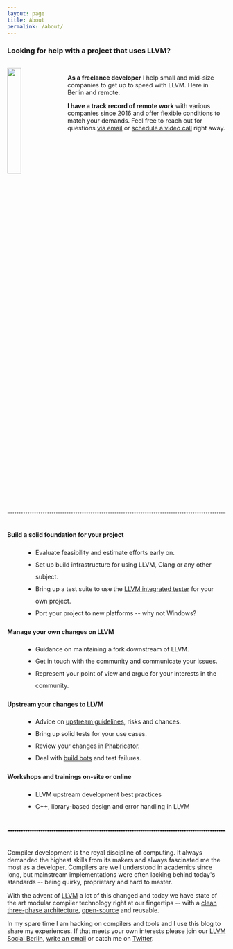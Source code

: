 ```yaml
---
layout: page
title: About
permalink: /about/
---
```


<style>
  ul, ol {
    margin-left: 30px;
    padding-left: 35px;
    line-height: 2;
  }

  div.portrait {
    overflow: auto;
    margin-top: 30px;
  }

  div.portrait > img {
    width: 25%;
    padding-right: 10px;
    padding-bottom: 10px;
  }

  hr.dashed {
    margin: 40px 0px;
    border: 1px dashed #ddd;
  }
</style>

### Looking for help with a project that uses LLVM?

<div class="portrait">
  <img src="https://reviews.llvm.org/file/data/anjg4ozfsophjjhg6q2c/PHID-FILE-nlwmagbdwldcho3scmuz/profile" align="left">
  <p>
    <b>As a freelance developer</b> I help small and mid-size companies to get up to speed with LLVM. Here in Berlin and remote.
  </p>
  <p>
    <b>I have a track record of remote work</b> with various companies since 2016 and offer flexible conditions to match your demands. Feel free to reach out for questions <a href="click:the.address.will.be.decrypted.by.javascript" onclick='openMailer(this);'>via email</a> or <a href="https://calendly.com/stefan-graenitz/30min">schedule a video call</a> right away.
  </p>
</div>

<hr class="dashed">

#### Build a solid foundation for your project

* Evaluate feasibility and estimate efforts early on.
* Set up build infrastructure for using LLVM, Clang or any other subject.
* Bring up a test suite to use the [LLVM integrated tester](https://llvm.org/docs/CommandGuide/lit.html) for your own project.
* Port your project to new platforms -- why not Windows?

#### Manage your own changes on LLVM

* Guidance on maintaining a fork downstream of LLVM.
* Get in touch with the community and communicate your issues.
* Represent your point of view and argue for your interests in the community.

#### Upstream your changes to LLVM

* Advice on [upstream guidelines](https://llvm.org/docs/SupportPolicy.html), risks and chances.
* Bring up solid tests for your use cases.
* Review your changes in [Phabricator](https://reviews.llvm.org/).
* Deal with [build bots](http://lab.llvm.org:8011/#/console) and test failures.

#### Workshops and trainings on-site or online

* LLVM upstream development best practices
* C++, library-based design and error handling in LLVM

<hr class="dashed">

Compiler development is the royal discipline of computing. It always demanded the highest skills from its makers and always fascinated me the most as a developer. Compilers are well understood in academics since long, but mainstream implementations were often lacking behind today's standards -- being quirky, proprietary and hard to master.

With the advent of [LLVM](https://stackoverflow.com/questions/2354725/what-exactly-is-llvm) a lot of this changed and today we have state of the art modular compiler technology right at our fingertips -- with a [clean three-phase architecture](www.aosabook.org/en/llvm.html), [open-source](https://github.com/llvm/llvm-project/) and reusable.

In my spare time I am hacking on compilers and tools and I use this blog to share my experiences. If that meets your own interests please join our [LLVM Social Berlin](https://www.meetup.com/de-DE/LLVM-Social-Berlin/), <a href="click:the.address.will.be.decrypted.by.javascript" onclick='openMailer(this);'>write an email</a> or catch me on <a href="https://twitter.com/weliveindetail">Twitter</a>.
